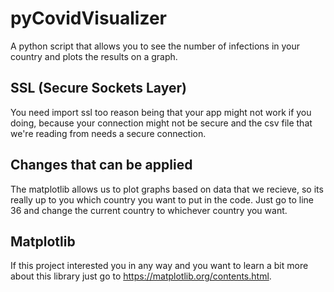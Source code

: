 # pyCovidVisualizer
A python script that allows you to see the number of infections in your country and plots the results on a graph.

## SSL (Secure Sockets Layer)

You need import ssl too reason being that your app might not work if you doing, because your connection might not be secure and the csv file that we're reading from needs a secure connection.

## Changes that can be applied

The matplotlib allows us to plot graphs based on data that we recieve, so its really up to you which country you want to put in the code. Just go to line 36 and change the current country to whichever country you want.

## Matplotlib

If this project interested you in any way and you want to learn a bit more about this library just go to https://matplotlib.org/contents.html.
